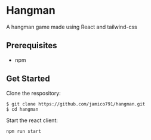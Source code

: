 # Hangman

A hangman game made using React and tailwind-css

## Prerequisites

- npm

## Get Started

Clone the respository:

```
$ git clone https://github.com/jamico791/hangman.git
$ cd hangman
```

Start the react client:

```
npm run start
```
